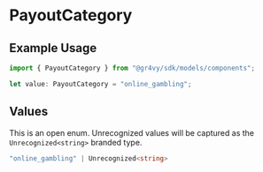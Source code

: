 # PayoutCategory

## Example Usage

```typescript
import { PayoutCategory } from "@gr4vy/sdk/models/components";

let value: PayoutCategory = "online_gambling";
```

## Values

This is an open enum. Unrecognized values will be captured as the `Unrecognized<string>` branded type.

```typescript
"online_gambling" | Unrecognized<string>
```